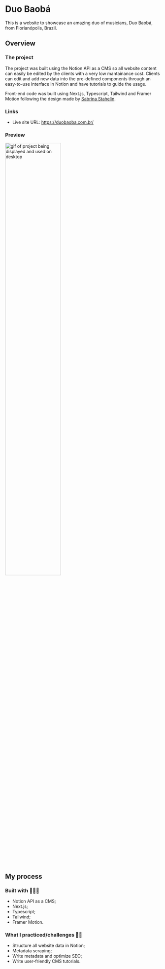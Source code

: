<h1>Duo Baobá</h1>

<p>This is a website to showcase an amazing duo of musicians, Duo Baobá, from Florianópolis, Brazil.</p>

<h2>Overview</h2>

<h3>The project</h3>
<p>The project was built using the Notion API as a CMS so all website content can easily be edited by the clients with a very low mantainance cost. Clients can edit and add new data into the pre-defined components through an easy-to-use interface in Notion and have tutorials to guide the usage.</p>
<p>Front-end code was built using Next.js, Typescript, Tailwind and Framer Motion following the design made by <a href='https://www.linkedin.com/in/sabrinastahelin/'>Sabrina Stahelin</a>.</p>

<h3>Links</h3>
<ul>
    <li>Live site URL: <a href='https://duobaoba.com.br/'>https://duobaoba.com.br/</a></li>
</ul>

<h3>Preview</h3>
<a href='https://duobaoba.com.br/'><img src='docs/design-desktop.gif' alt='gif of project being displayed and used on desktop' style='width: 60%'></a>

<h2>My process</h2>

<h3>Built with 👩🏽‍💻</h3>
<ul>
    <li>Notion API as a CMS;</li>
    <li>Next.js;</li>
    <li>Typescript;</li>
    <li>Tailwind;</li>
    <li>Framer Motion.</li>
</ul>

<h3>What I practiced/challenges 💪🏽</h3>
<ul>
    <li>Structure all website data in Notion;</li>
    <li>Metadata scraping;</li>
    <li>Write metadata and optimize SEO;</li>
    <li>Write user-friendly CMS tutorials.</li>
</ul>
